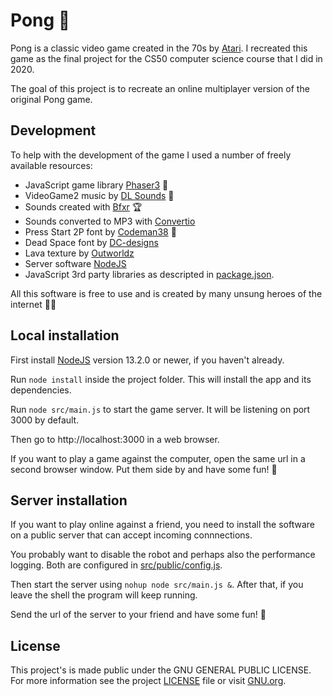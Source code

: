 Pong 🏓
===

Pong is a classic video game created in the 70s by [Atari](https://en.wikipedia.org/wiki/Pong). I recreated this game as
the final project for the CS50 computer science course that I did in 2020.

The goal of this project is to recreate an online multiplayer version of the original Pong game.

Development
---
To help with the development of the game I used a number of freely available resources:
- JavaScript game library [Phaser3](https://phaser.io/) 🦄
- VideoGame2 music by [DL Sounds](https://www.dl-sounds.com/royalty-free/videogame2/) 🤘
- Sounds created with [Bfxr](https://www.bfxr.net/) 🏆
- Sounds converted to MP3 with [Convertio](https://convertio.co/)
- Press Start 2P font by [Codeman38](https://www.fontspace.com/codeman38) 🤩
- Dead Space font by [DC-designs](https://www.dafont.com/devin-chandra.d8755)
- Lava texture by [Outworldz](https://www.outworldz.com/cgi/free-seamless-textures.plx)
- Server software [NodeJS](https://nodejs.org/)
- JavaScript 3rd party libraries as descripted in [package.json](package.json).

All this software is free to use and is created by many unsung heroes of the internet 🦸‍♀️ 


Local installation
---
First install [NodeJS](https://nodejs.org/) version 13.2.0 or newer, if you haven't already.

Run `node install` inside the project folder. This will install the app and its dependencies.

Run `node src/main.js` to start the game server. It will be listening on port 3000 by default.

Then go to http://localhost:3000 in a web browser.

If you want to play a game against the computer, open the same url in a second browser window. 
Put them side by and have some fun! 🤖


Server installation
---
If you want to play online against a friend, you need to install the software on a public server that can accept incoming connnections.

You probably want to disable the robot and perhaps also the performance logging. Both are configured in [src/public/config.js](src/public/config.js).

Then start the server using `nohup node src/main.js &`. After that, if you leave the shell the program will keep running.

Send the url of the server to your friend and have some fun! 🏓


License
---
This project's is made public under the GNU GENERAL PUBLIC LICENSE. For more information see the project [LICENSE](LICENSE) file or visit [GNU.org](https://www.gnu.org/licenses/quick-guide-gplv3).


